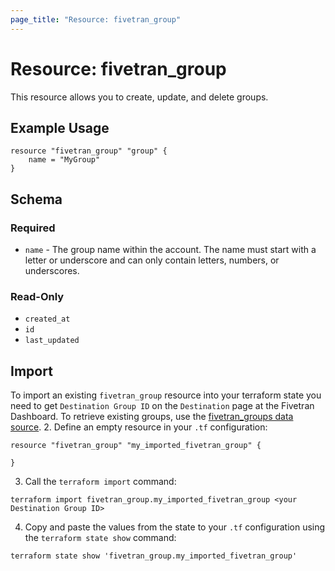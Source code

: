 ```yaml
---
page_title: "Resource: fivetran_group"
---
```


# Resource: fivetran_group

This resource allows you to create, update, and delete groups.

## Example Usage

```hcl
resource "fivetran_group" "group" {
    name = "MyGroup"
}
```

## Schema

### Required

- `name` - The group name within the account. The name must start with a letter or underscore and can only contain letters, numbers, or underscores.

### Read-Only

- `created_at`
- `id`
- `last_updated`

## Import

To import an existing `fivetran_group` resource into your terraform state you need to get `Destination Group ID` on the `Destination` page at the Fivetran Dashboard.
To retrieve existing groups, use the [fivetran_groups data source](/docs/data-sources/groups).
2. Define an empty resource in your `.tf` configuration:

```hcl
resource "fivetran_group" "my_imported_fivetran_group" {

}
```

3. Call the `terraform import` command:

```
terraform import fivetran_group.my_imported_fivetran_group <your Destination Group ID>
```

4. Copy and paste the values from the state to your `.tf` configuration using the `terraform state show` command:

```
terraform state show 'fivetran_group.my_imported_fivetran_group'
```
